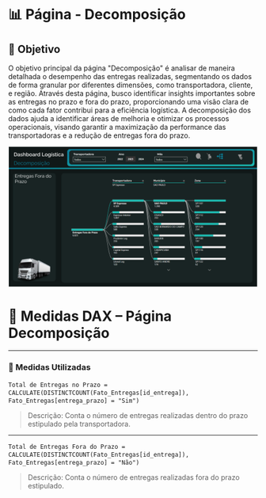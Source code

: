 # 📊 Página - Decomposição

## 🔧 Objetivo
O objetivo principal da página "Decomposição" é analisar de maneira detalhada o desempenho das entregas realizadas, 
segmentando os dados de forma granular por diferentes dimensões, como transportadora, cliente, e região. 
Através desta página, busco identificar insights importantes sobre as entregas no prazo e fora do prazo, 
proporcionando uma visão clara de como cada fator contribui para a eficiência logística. 
A decomposição dos dados ajuda a identificar áreas de melhoria e otimizar os processos operacionais, 
visando garantir a maximização da performance das transportadoras e a redução de entregas fora do prazo.

![Visualização Página Decomposição](Imagem/decomposição.png)

# 📐 Medidas DAX – Página Decomposição
---

### 🎯 Medidas Utilizadas

```dax
Total de Entregas no Prazo = CALCULATE(DISTINCTCOUNT(Fato_Entregas[id_entrega]), 
Fato_Entregas[entrega_prazo] = "Sim")
```
> Descrição: Conta o número de entregas realizadas dentro do prazo estipulado pela transportadora.

---

```dax
Total de Entregas Fora do Prazo = CALCULATE(DISTINCTCOUNT(Fato_Entregas[id_entrega]), 
Fato_Entregas[entrega_prazo] = "Não")

```
> Descrição: Conta o número de entregas realizadas fora do prazo estipulado.
